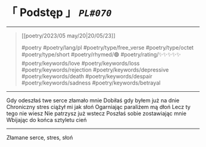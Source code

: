 # &#12300; Podstęp &#12301; *`PL#070`*

---

> [[poetry/2023/05 may/20|20/05/23]]
> 
> #poetry 
> #poetry/lang/pl 
> #poetry/type/free_verse #poetry/type/octet #poetry/type/short 
> #poetry/rhymed/🟢 
> #poetry/rating/✨✨✨✨✨ 
> #poetry/keywords/love #poetry/keywords/loss #poetry/keywords/rejection #poetry/keywords/depressive #poetry/keywords/death #poetry/keywords/despair #poetry/keywords/sadness #poetry/keywords/betrayal  

---

Gdy odeszłaś twe serce złamało mnie
Dobiłaś gdy byłem już na dnie
Chroniczny stres ciążył mi jak słoń
Ogarniając paraliżem mą dłoń
Lecz ty tego nie wiesz
Nie patrzysz już wstecz
Poszłaś sobie zostawiając mnie
Wbijając do końca sztyletu cień

---

Złamane serce, stres, słoń